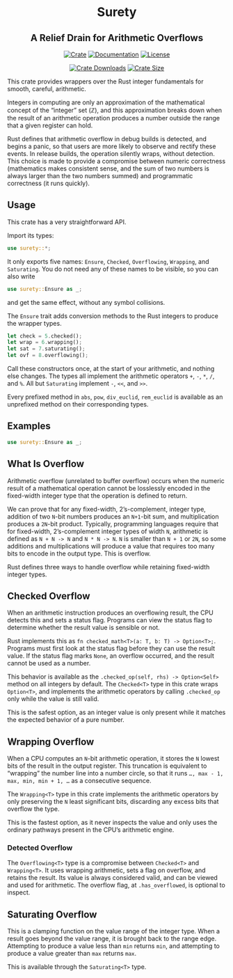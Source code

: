 <div class="title-block" style="text-align: center;" align="center">

# Surety <!-- omit in toc -->

## A Relief Drain for Arithmetic Overflows <!-- omit in toc -->

[![Crate][crate_img]][crate]
[![Documentation][docs_img]][docs]
[![License][license_img]][license_file]

[![Crate Downloads][downloads_img]][crate]
[![Crate Size][loc_img]][loc]

</div>

This crate provides wrappers over the Rust integer fundamentals for smooth,
careful, arithmetic.

Integers in computing are only an approximation of the mathematical concept of
the “integer” set (ℤ), and this approximation breaks down when the result of an
arithmetic operation produces a number outside the range that a given register
can hold.

Rust defines that arithmetic overflow in debug builds is detected, and begins a
panic, so that users are more likely to observe and rectify these events. In
release builds, the operation silently wraps, without detection. This choice is
made to provide a compromise between numeric correctness (mathematics makes
consistent sense, and the sum of two numbers is always larger than the two
numbers summed) and programmatic correctness (it runs quickly).

## Usage

This crate has a very straightforward API.

Import its types:

```rust
use surety::*;
```

It only exports five names: `Ensure`, `Checked`, `Overflowing`, `Wrapping`, and
`Saturating`. You do not need any of these names to be visible, so you can also
write

```rust
use surety::Ensure as _;
```

and get the same effect, without any symbol collisions.

The `Ensure` trait adds conversion methods to the Rust integers to produce the
wrapper types.

```rust
let check = 5.checked();
let wrap = 6.wrapping();
let sat = 7.saturating();
let ovf = 8.overflowing();
```

Call these constructors once, at the start of your arithmetic, and nothing else
changes. The types all implement the arithmetic operators `+`, `-`, `*`,
`/`, and `%`. All but `Saturating` implement `-`, `<<`, and `>>`.

Every prefixed method in `abs`, `pow`, `div_euclid`, `rem_euclid` is available
as an unprefixed method on their corresponding types.

## Examples

```rust
use surety::Ensure as _;
```

## What Is Overflow

Arithmetic overflow (unrelated to buffer overflow) occurs when the numeric
result of a mathematical operation cannot be losslessly encoded in the
fixed-width integer type that the operation is defined to return.

We can prove that for any fixed-width, 2’s-complement, integer type, addition of
two `N`-bit numbers produces an `N+1`-bit sum, and multiplication produces a
`2N`-bit product. Typically, programming languages require that for fixed-width,
2’s-complement integer types of width `N`, arithmetic is defined as `N + N -> N`
and `N * N -> N`. `N` is smaller than `N + 1` or `2N`, so some additions and
multiplications will produce a value that requires too many bits to encode in
the output type. This is overflow.

Rust defines three ways to handle overflow while retaining fixed-width integer
types.

## Checked Overflow

When an arithmetic instruction produces an overflowing result, the CPU detects
this and sets a status flag. Programs can view the status flag to determine
whether the result value is sensible or not.

Rust implements this as `fn checked_math<T>(a: T, b: T) -> Option<T>;`. Programs
must first look at the status flag before they can use the result value. If the
status flag marks `None`, an overflow occurred, and the result cannot be used
as a number.

This behavior is available as the `.checked_op(self, rhs) -> Option<Self>`
method on all integers by default. The `Checked<T>` type in this crate
wraps `Option<T>`, and implements the arithmetic operators by calling
`.checked_op` only while the value is still valid.

This is the safest option, as an integer value is only present while it matches
the expected behavior of a pure number.

## Wrapping Overflow

When a CPU computes an `N`-bit arithmetic operation, it stores the `N` lowest
bits of the result in the output register. This truncation is equivalent to
“wrapping” the number line into a number circle, so that it runs
`…, max - 1, max, min, min + 1, …` as a consecutive sequence.

The `Wrapping<T>` type in this crate implements the arithmetic operators by only
preserving the `N` least significant bits, discarding any excess bits that
overflow the type.

This is the fastest option, as it never inspects the value and only uses the
ordinary pathways present in the CPU’s arithmetic engine.

### Detected Overflow

The `Overflowing<T>` type is a compromise between `Checked<T>` and
`Wrapping<T>`. It uses wrapping arithmetic, sets a flag on overflow, and retains
the result. Its value is always considered valid, and can be viewed and used for
arithmetic. The overflow flag, at `.has_overflowed`, is optional to inspect.

## Saturating Overflow

This is a clamping function on the value range of the integer type. When a
result goes beyond the value range, it is brought back to the range edge.
Attempting to produce a value less than `min` returns `min`, and attempting to
produce a value greater than `max` returns `max`.

This is available through the `Saturating<T>` type.

<!-- Badges -->

[crate]: https://crates.io/crates/surety "Crate Link"
[crate_img]: https://img.shields.io/crates/v/surety.svg?logo=rust "Crate Page"
[docs]: https://docs.rs/surety "Documentation"
[docs_img]: https://docs.rs/surety/badge.svg "Documentation Link"
[downloads_img]: https://img.shields.io/crates/dv/surety.svg?logo=rust "Crate Downloads"
[license_file]: https://github.com/myrrlyn/surety/blob/master/LICENSE.txt "License File"
[license_img]: https://img.shields.io/crates/l/surety.svg "License Display"
[loc]: https://github.com/myrrlyn/surety "Repository"
[loc_img]: https://tokei.rs/b1/github/myrrlyn/surety?category=code "Repository Size"
